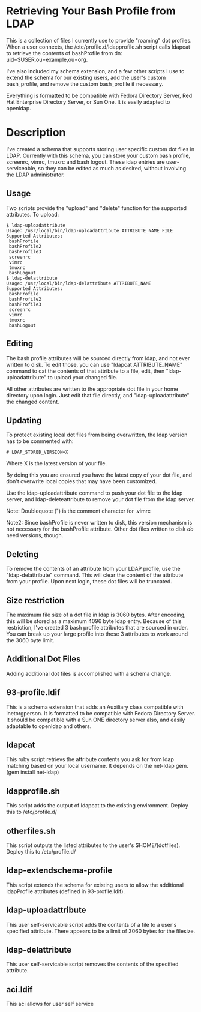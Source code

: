 # Retrieving Your Bash Profile from LDAP

This is a collection of files I currently use to provide "roaming" dot profiles.  When a user connects, the /etc/profile.d/ldapprofile.sh script calls ldapcat to retrieve the contents of bashProfile from dn: uid=$USER,ou=example,ou=org.

I've also included my schema extension, and a few other scripts I use to extend the schema for our existing users, add the user's custom bash_profile, and remove the custom bash_profile if necessary.

Everything is formatted to be compatible with Fedora Directory Server, Red Hat Enterprise Directory Server, or Sun One.  It is easily adapted to openldap.

Description
===========
I've created a schema that supports storing user specific custom dot files in LDAP.  Currently with this schema, you can store your custom bash profile, screenrc, vimrc, tmuxrc and bash logout.  These ldap entries are user-serviceable, so they can be edited as much as desired, without involving the LDAP administrator.  

Usage
-----
Two scripts provide the "upload" and "delete" function for the supported attributes.  To upload:

    $ ldap-uploadattribute 
    Usage: /usr/local/bin/ldap-uploadattribute ATTRIBUTE_NAME FILE
    Supported Attributes:
     bashProfile
     bashProfile2
     bashProfile3
     screenrc
     vimrc
     tmuxrc
     bashLogout
    $ ldap-delattribute 
    Usage: /usr/local/bin/ldap-delattribute ATTRIBUTE_NAME
    Supported Attributes:
     bashProfile
     bashProfile2
     bashProfile3
     screenrc
     vimrc
     tmuxrc
     bashLogout

Editing
-------
The bash profile attributes will be sourced directly from ldap, and not ever written to disk.  To edit those, you can use "ldapcat ATTRIBUTE_NAME" command to cat the contents of that attribute to a file, edit, then "ldap-uploadattribute" to upload your changed file.

All other attributes are written to the appropriate dot file in your home directory upon login. Just edit that file directly, and "ldap-uploadattribute" the changed content.

Updating
--------
To protect existing local dot files from being overwritten,
the ldap version has to be commented with:

    # LDAP_STORED_VERSION=X

Where X is the latest version of your file.

By doing this you are ensured you have the latest copy of 
your dot file, and don't overwrite local copies that
may have been customized.

Use the ldap-uploadattribute command to push your 
dot file to the ldap server, and ldap-deleteattribute to 
remove your dot file from the ldap server.

Note: Doublequote (") is the comment character for .vimrc

Note2: Since bashProfile is never written to disk, this version mechanism is not necessary for the bashProfile attribute.  Other dot files written to disk *do* need versions, though.

Deleting
--------
To remove the contents of an attribute from your LDAP profile, use the "ldap-delattribute" command. This will clear the content of the attribute from your profile.  Upon next login, these dot files will be truncated.

Size restriction
----------------
The maximum file size of a dot file in ldap is 3060 bytes.  After encoding, this will be stored as a maximum 4096 byte ldap entry.  Because of this restriction, I've created 3 bash profile attributes that are sourced in order. You can break up your large profile into these 3 attributes to work around the 3060 byte limit.

Additional Dot Files
--------------------
Adding additional dot files is accomplished with a schema change. 

93-profile.ldif
---------------
This is a schema extension that adds an Auxiliary class compatible with inetorgperson. It is formatted to be compatible with Fedora Directory Server. It should be compatible with a Sun ONE directory server also, and easily adaptable to openldap and others.  

ldapcat
--------------
This ruby script retrievs the attribute contents you ask for from ldap matching based on your local username. It depends on the net-ldap gem. (gem install net-ldap)

ldapprofile.sh
--------------
This script adds the output of ldapcat to the existing environment.  Deploy this to /etc/profile.d/

otherfiles.sh
--------------
This script outputs the listed attributes to the user's $HOME/(dotfiles).  Deploy this to /etc/profile.d/

ldap-extendschema-profile
------------------
This script extends the schema for existing users to allow the additional ldapProfile attributes (defined in 93-profile.ldif).

ldap-uploadattribute
---------------
This user self-servicable script adds the contents of a file to a user's specified attribute. There appears to be a limit of 3060 bytes for the filesize.

ldap-delattribute
---------------
This user self-servicable script removes the contents of the specified attribute.

aci.ldif
--------
This aci allows for user self service

